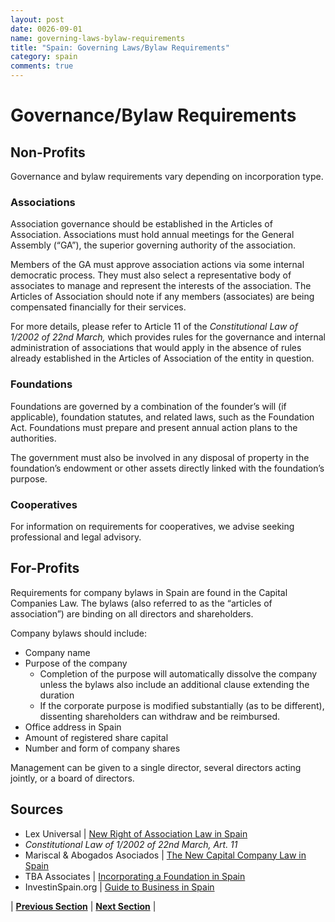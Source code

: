 ```yaml
---
layout: post
date: 0026-09-01
name: governing-laws-bylaw-requirements
title: "Spain: Governing Laws/Bylaw Requirements"
category: spain
comments: true
---
```

# Governance/Bylaw Requirements
## Non-Profits

Governance and bylaw requirements vary depending on incorporation type. 

### Associations 
Association governance should be established in the Articles of Association. Associations must hold annual meetings for the General Assembly (“GA”), the superior governing authority of the association.

Members of the GA must approve association actions via some internal democratic process. They must also select a representative body of associates to manage and represent the interests of the association. The Articles of Association should note if any members (associates) are being compensated financially for their services.

For more details, please refer to Article 11 of the *Constitutional Law of 1/2002 of 22nd March,* which provides rules for the governance and internal administration of associations that would apply in the absence of rules already established in the Articles of Association of the entity in question. 

### Foundations

Foundations are governed by a combination of the founder’s will (if applicable), foundation statutes, and related laws, such as the Foundation Act. Foundations must prepare and present annual action plans to the authorities. 

The government must also be involved in any disposal of property in the foundation’s endowment or other assets directly linked with the foundation’s purpose. 

### Cooperatives
For information on requirements for cooperatives, we advise seeking professional and legal advisory.

## For-Profits
Requirements for company bylaws in Spain are found in the Capital Companies Law. The bylaws (also referred to as the “articles of association”) are binding on all directors and shareholders. 

Company bylaws should include:
- Company name
- Purpose of the company
  - Completion of the purpose will automatically dissolve the company unless the bylaws also include an additional clause extending the duration 
  - If the corporate purpose is modified substantially (as to be different), dissenting shareholders can withdraw and be reimbursed. 
- Office address in Spain
- Amount of registered share capital
- Number and form of company shares

Management can be given to a single director, several directors acting jointly, or a board of directors. 

Sources
--- 
- Lex Universal | [New Right of Association Law in Spain](http://lexuniversal.com/en/articles/909)
- *Constitutional Law of 1/2002 of 22nd March, Art. 11*
- Mariscal & Abogados Asociados | [The New Capital Company Law in Spain](https://www.mariscal-abogados.com/the-new-spanish-capital-company-law/) 
- TBA Associates | [Incorporating a Foundation in Spain](https://www.tba-associates.com/incorporating-a-foundation-in-spain-legal-and-fiscal-profile)
- InvestinSpain.org | [Guide to Business in Spain](http://www.investinspain.org/guidetobusiness/en/9/CAP_9_2015.pdf) 

| **[Previous Section]( https://neo-project.github.io/global-blockchain-compliance-hub//spain/spain-tax-and-auditing-requirements.html)** | **[Next Section]( https://neo-project.github.io/global-blockchain-compliance-hub//spain/spain-laws-token-sales.html)** |
